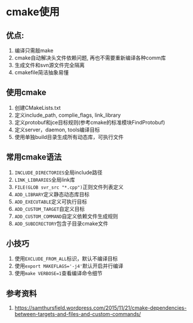 # cmake使用

## 优点:
1. 编译只需敲make
2. cmake自动解决头文件依赖问题, 再也不需要重新编译各种comm库
3. 生成文件和svn源文件完全隔离
4. cmakefile简洁抽象易懂

## 使用cmake
1. 创建CMakeLists.txt
2. 定义include_path, complie_flags, link_library
3. 定义protobuf和jce目标规则(参考cmake的标准模块FindProtobuf)
4. 定义server，daemon, tools编译目标
5. 使用单独build目录生成所有动态库，可执行文件

## 常用cmake语法
1. `INCLUDE_DIRECTORIES`全局include路径
2. `LINK_LIBRARIES`全局link库
3. `FILE(GLOB svr_src "*.cpp")`正则文件列表定义
4. `ADD_LIBRARY`定义静态动态库目标
5. `ADD_EXECUTABLE`定义可执行目标
6. `ADD_CUSTOM_TARGET`自定义目标
7. `ADD_CUSTOM_COMMAND`自定义依赖文件生成规则
8. `ADD_SUBDIRECTORY`包含子目录cmake文件

## 小技巧
1. 使用`EXCLUDE_FROM_ALL`标识，默认不编译目标
2. 使用`export MAKEFLAGS='-j4'`默认开启并行编译
3. 使用`make VERBOSE=1`查看编译命令细节

## 参考资料
1. https://samthursfield.wordpress.com/2015/11/21/cmake-dependencies-between-targets-and-files-and-custom-commands/
